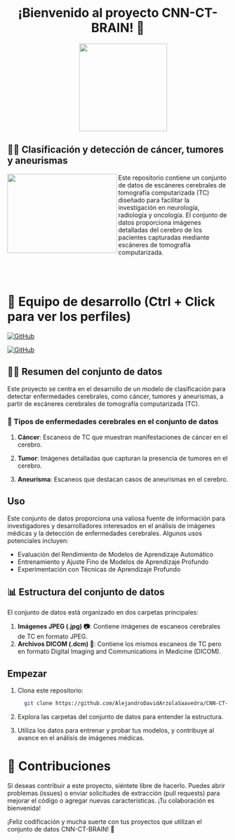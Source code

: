 <h1 align="center">¡Bienvenido al proyecto CNN-CT-BRAIN! 🧠</h1>

<ul align="center">		
  <a href="https://www.kaggle.com/datasets/trainingdatapro/computed-tomography-ct-of-the-brain" target="_blank">
    <img width="200px"  src="https://github.com/AlejandroDavidArzolaSaavedra/CNN-CT-BRAIN/assets/90756437/0bed01b8-49fc-40de-bbfa-982a38e50ea1">
  </a>
</ul>

## 👩‍🔬 Clasificación y detección de cáncer, tumores y aneurismas

<img align="left" width="250" height="180" src="https://i.imgur.com/RsmO2hP.gif?raw=true"></a>
Este repositorio contiene un conjunto de datos de escáneres cerebrales de tomografía computarizada (TC) diseñado para facilitar la investigación en neurología, radiología y oncología. El conjunto de datos proporciona imágenes detalladas del cerebro de los pacientes capturadas mediante escáneres de tomografía computarizada.

<br><br>

# 👥 Equipo de desarrollo (Ctrl + Click para ver los perfiles)

[![GitHub](https://img.shields.io/badge/GitHub-Andrea%20Santana%20Lopez-purple?style=flat-square&logo=github)](https://github.com/AndreaSantalos)

[![GitHub](https://img.shields.io/badge/GitHub-Alejandro%20David%20Arzola%20Saavedra-blue?style=flat-square&logo=github)](https://github.com/AlejandroDavidArzolaSaavedra)

## 🕵🏻 Resumen del conjunto de datos
<p color="blue">
Este proyecto se centra en el desarrollo de un modelo de clasificación para detectar enfermedades cerebrales, como cáncer, tumores y aneurismas, a partir de escáneres cerebrales de tomografía computarizada (TC).
</p>

### 💉 Tipos de enfermedades cerebrales en el conjunto de datos

1. **Cáncer**: Escaneos de TC que muestran manifestaciones de cáncer en el cerebro.

2. **Tumor**: Imágenes detalladas que capturan la presencia de tumores en el cerebro.

3. **Aneurisma**: Escaneos que destacan casos de aneurismas en el cerebro.

## Uso

Este conjunto de datos proporciona una valiosa fuente de información para investigadores y desarrolladores interesados en el análisis de imágenes médicas y la detección de enfermedades cerebrales. Algunos usos potenciales incluyen:

- Evaluación del Rendimiento de Modelos de Aprendizaje Automático
- Entrenamiento y Ajuste Fino de Modelos de Aprendizaje Profundo
- Experimentación con Técnicas de Aprendizaje Profundo

 

## 📊 Estructura del conjunto de datos

El conjunto de datos está organizado en dos carpetas principales:

1. **Imágenes JPEG (.jpg) 📷**: Contiene imágenes de escaneos cerebrales de TC en formato JPEG.
2. **Archivos DICOM (.dcm) 📁**: Contiene los mismos escaneos de TC pero en formato Digital Imaging and Communications in Medicine (DICOM).

## Empezar

1. Clona este repositorio:

   ```bash
     git clone https://github.com/AlejandroDavidArzolaSaavedra/CNN-CT-BRAIN.git
   ```

2. Explora las carpetas del conjunto de datos para entender la estructura.

3. Utiliza los datos para entrenar y probar tus modelos, y contribuye al avance en el análisis de imágenes médicas.

# 🤝 Contribuciones

Si deseas contribuir a este proyecto, siéntete libre de hacerlo. Puedes abrir problemas (issues) o enviar solicitudes de extracción (pull requests) para mejorar el código o agregar nuevas características. ¡Tu colaboración es bienvenida!

¡Feliz codificación y mucha suerte con tus proyectos que utilizan el conjunto de datos CNN-CT-BRAIN! 🚀
